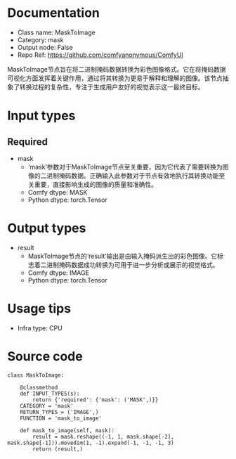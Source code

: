 # Documentation
- Class name: MaskToImage
- Category: mask
- Output node: False
- Repo Ref: https://github.com/comfyanonymous/ComfyUI

MaskToImage节点旨在将二进制掩码数据转换为彩色图像格式。它在将掩码数据可视化方面发挥着关键作用，通过将其转换为更易于解释和理解的图像。该节点抽象了转换过程的复杂性，专注于生成用户友好的视觉表示这一最终目标。

# Input types
## Required
- mask
    - ‘mask’参数对于MaskToImage节点至关重要，因为它代表了需要转换为图像的二进制掩码数据。正确输入此参数对于节点有效地执行其转换功能至关重要，直接影响生成的图像的质量和准确性。
    - Comfy dtype: MASK
    - Python dtype: torch.Tensor

# Output types
- result
    - MaskToImage节点的‘result’输出是由输入掩码派生出的彩色图像。它标志着二进制掩码数据成功转换为可用于进一步分析或展示的视觉格式。
    - Comfy dtype: IMAGE
    - Python dtype: torch.Tensor

# Usage tips
- Infra type: CPU

# Source code
```
class MaskToImage:

    @classmethod
    def INPUT_TYPES(s):
        return {'required': {'mask': ('MASK',)}}
    CATEGORY = 'mask'
    RETURN_TYPES = ('IMAGE',)
    FUNCTION = 'mask_to_image'

    def mask_to_image(self, mask):
        result = mask.reshape((-1, 1, mask.shape[-2], mask.shape[-1])).movedim(1, -1).expand(-1, -1, -1, 3)
        return (result,)
```